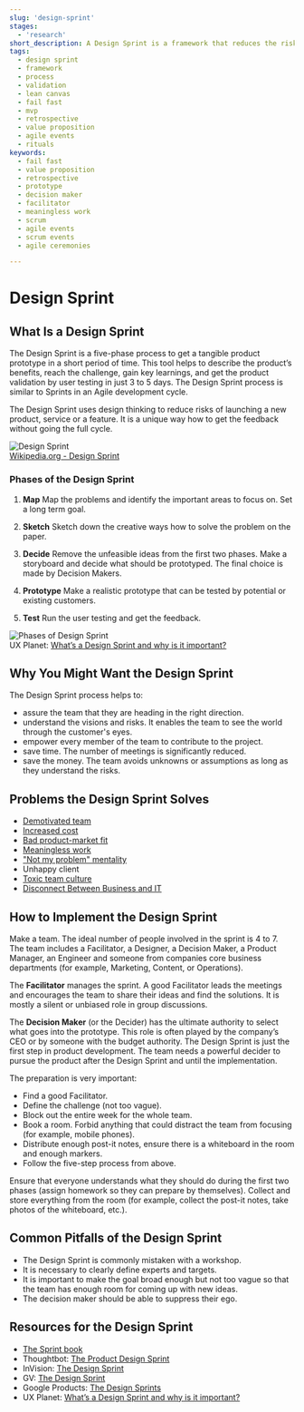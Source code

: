 ```yaml
---
slug: 'design-sprint'
stages:
  - 'research'
short_description: A Design Sprint is a framework that reduces the risks associated with product development. It is an intense process done by a small team in just 3 - 5 days.
tags:
  - design sprint
  - framework
  - process
  - validation
  - lean canvas
  - fail fast
  - mvp
  - retrospective
  - value proposition
  - agile events
  - rituals
keywords:
  - fail fast
  - value proposition
  - retrospective
  - prototype
  - decision maker
  - facilitator
  - meaningless work
  - scrum
  - agile events
  - scrum events
  - agile ceremonies

---
```


# Design Sprint

## What Is a Design Sprint

The Design Sprint is a five-phase process to get a tangible product prototype in a short period of time. This tool helps to describe the product’s benefits, reach the challenge, gain key learnings, and get the product validation by user testing in just 3 to 5 days. The Design Sprint process is similar to Sprints in an Agile development cycle.

The Design Sprint uses design thinking to reduce risks of launching a new product, service or a feature. It is a unique way how to get the feedback without going the full cycle.

![Design Sprint](/files/design_sprint.png)  
[Wikipedia.org - Design Sprint](https://en.wikipedia.org/wiki/Design_sprint)

### Phases of the Design Sprint

1.  **Map**
        Map the problems and identify the important areas to focus on. Set a long term goal.
2.  **Sketch**
        Sketch down the creative ways how to solve the problem on the paper.
3.  **Decide**
        Remove the unfeasible ideas from the first two phases. Make a storyboard and decide what should be prototyped. The final choice is made by Decision Makers.

4.  **Prototype**
        Make a realistic prototype that can be tested by potential or existing customers.

5.  **Test**
        Run the user testing and get the feedback.

![Phases of Design Sprint](/files/design_sprint_phases.jpeg)  
UX Planet: [What’s a Design Sprint and why is it important?](https://uxplanet.org/whats-a-design-sprint-and-why-is-it-important-f7b826651e09)

## Why You Might Want the Design Sprint

The Design Sprint process helps to:

-   assure the team that they are heading in the right direction.
-   understand the visions and risks. It enables the team to see the world through the customer's eyes.
-   empower every member of the team to contribute to the project.
-   save time. The number of meetings is significantly reduced.
-   save the money. The team avoids unknowns or assumptions as long as they understand the risks.

## Problems the Design Sprint Solves

-   [Demotivated team](/problems/demotivated-team)
-   [Increased cost](/problems/increased-cost)
-   [Bad product-market fit](/problems/bad-product-market-fit)
-   [Meaningless work](/problems/meaningless-work)
-   ["Not my problem" mentality](/problems/not-my-problem-mentality)
-   Unhappy client
-   [Toxic team culture](/problems/toxic-team-culture)
-   [Disconnect Between Business and IT](/problems/disconnect-between-business-adnd-it)

## How to Implement the Design Sprint

Make a team. The ideal number of people involved in the sprint is 4 to 7. The team includes a Facilitator, a Designer, a Decision Maker, a Product Manager, an Engineer and someone from companies core business departments (for example, Marketing, Content, or Operations).

The **Facilitator** manages the sprint. A good Facilitator leads the meetings and encourages the team to share their ideas and find the solutions. It is mostly a silent or unbiased role in group discussions.

The **Decision Maker** (or the Decider) has the ultimate authority to select what goes into the prototype. This role is often played by the company’s CEO or by someone with the budget authority. The Design Sprint is just the first step in product development. The team needs a powerful decider to pursue the product after the Design Sprint and until the implementation.

The preparation is very important:

-   Find a good Facilitator.
-   Define the challenge (not too vague).
-   Block out the entire week for the whole team.
-   Book a room. Forbid anything that could distract the team from focusing (for example, mobile phones).
-   Distribute enough post-it notes, ensure there is a whiteboard in the room and enough markers.
-   Follow the five-step process from above.

Ensure that everyone understands what they should do during the first two phases (assign homework so they can prepare by themselves). Collect and store everything from the room (for example, collect the post-it notes, take photos of the whiteboard, etc.).

## Common Pitfalls of the Design Sprint

-   The Design Sprint is commonly mistaken with a workshop.
-   It is necessary to clearly define experts and targets.
-   It is important to make the goal broad enough but not too vague so that the team has enough room for coming up with new ideas.
-   The decision maker should be able to suppress their ego.

## Resources for the Design Sprint

-   [The Sprint book](https://www.thesprintbook.com/)
-   Thoughtbot: [The Product Design Sprint](https://thoughtbot.com/blog/the-product-design-sprint)
-   InVision: [The Design Sprint](https://www.invisionapp.com/design-defined/design-sprint)
-   GV: [The Design Sprint](https://www.gv.com/sprint/)
-   Google Products: [The Design Sprints](https://designsprintkit.withgoogle.com/introduction/overview)
-   UX Planet: [What’s a Design Sprint and why is it important?](https://uxplanet.org/whats-a-design-sprint-and-why-is-it-important-f7b826651e09)

